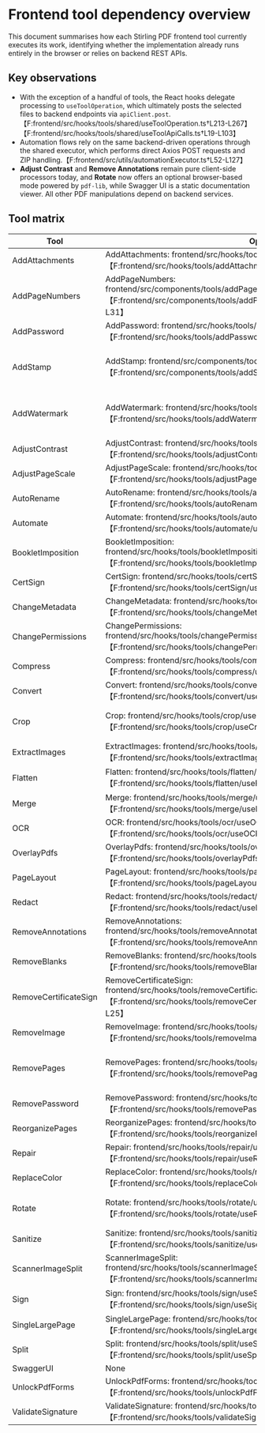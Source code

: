 # Frontend tool dependency overview

This document summarises how each Stirling PDF frontend tool currently executes its work, identifying whether the implementation already runs entirely in the browser or relies on backend REST APIs.

## Key observations

* With the exception of a handful of tools, the React hooks delegate processing to `useToolOperation`, which ultimately posts the selected files to backend endpoints via `apiClient.post`.【F:frontend/src/hooks/tools/shared/useToolOperation.ts†L213-L267】【F:frontend/src/hooks/tools/shared/useToolApiCalls.ts†L19-L103】
* Automation flows rely on the same backend-driven operations through the shared executor, which performs direct Axios POST requests and ZIP handling.【F:frontend/src/utils/automationExecutor.ts†L52-L127】
* **Adjust Contrast** and **Remove Annotations** remain pure client-side processors today, and **Rotate** now offers an optional browser-based mode powered by `pdf-lib`, while Swagger UI is a static documentation viewer. All other PDF manipulations depend on backend services.

## Tool matrix

| Tool | Operation Hook(s) | Endpoint(s) | Frontend-only viability |
| --- | --- | --- | --- |
| AddAttachments | AddAttachments: frontend/src/hooks/tools/addAttachments/useAddAttachmentsOperation.ts【F:frontend/src/hooks/tools/addAttachments/useAddAttachmentsOperation.ts†L2-L33】 | AddAttachments: /api/v1/misc/add-attachments【F:frontend/src/hooks/tools/addAttachments/useAddAttachmentsOperation.ts†L2-L33】 | Requires backend API for PDF processing |
| AddPageNumbers | AddPageNumbers: frontend/src/components/tools/addPageNumbers/useAddPageNumbersOperation.ts【F:frontend/src/components/tools/addPageNumbers/useAddPageNumbersOperation.ts†L2-L31】 | AddPageNumbers: /api/v1/misc/add-page-numbers【F:frontend/src/components/tools/addPageNumbers/useAddPageNumbersOperation.ts†L2-L31】 | Requires backend API for PDF processing |
| AddPassword | AddPassword: frontend/src/hooks/tools/addPassword/useAddPasswordOperation.ts【F:frontend/src/hooks/tools/addPassword/useAddPasswordOperation.ts†L2-L39】 | AddPassword: /api/v1/security/add-password【F:frontend/src/hooks/tools/addPassword/useAddPasswordOperation.ts†L2-L39】 | Requires backend API for PDF processing |
| AddStamp | AddStamp: frontend/src/components/tools/addStamp/useAddStampOperation.ts【F:frontend/src/components/tools/addStamp/useAddStampOperation.ts†L2-L65】 | AddStamp: /api/v1/misc/add-stamp【F:frontend/src/components/tools/addStamp/useAddStampOperation.ts†L2-L65】 | Toggle between backend processing and new browser stamping pipeline using pdf-lib【F:frontend/src/components/tools/addStamp/useAddStampOperation.ts†L2-L65】【F:frontend/src/utils/pdfOperations/addStamp.ts†L1-L120】 |
| AddWatermark | AddWatermark: frontend/src/hooks/tools/addWatermark/useAddWatermarkOperation.ts【F:frontend/src/hooks/tools/addWatermark/useAddWatermarkOperation.ts†L2-L65】 | AddWatermark: /api/v1/security/add-watermark【F:frontend/src/hooks/tools/addWatermark/useAddWatermarkOperation.ts†L2-L65】 | Toggle between backend processing and new browser watermarking pipeline using pdf-lib【F:frontend/src/hooks/tools/addWatermark/useAddWatermarkOperation.ts†L2-L65】【F:frontend/src/utils/pdfOperations/addWatermark.ts†L1-L99】 |
| AdjustContrast | AdjustContrast: frontend/src/hooks/tools/adjustContrast/useAdjustContrastOperation.ts【F:frontend/src/hooks/tools/adjustContrast/useAdjustContrastOperation.ts†L2-L89】 | — | Already frontend-only (client-side implementation) |
| AdjustPageScale | AdjustPageScale: frontend/src/hooks/tools/adjustPageScale/useAdjustPageScaleOperation.ts【F:frontend/src/hooks/tools/adjustPageScale/useAdjustPageScaleOperation.ts†L2-L25】 | AdjustPageScale: /api/v1/general/scale-pages【F:frontend/src/hooks/tools/adjustPageScale/useAdjustPageScaleOperation.ts†L2-L25】 | Requires backend API for PDF processing |
| AutoRename | AutoRename: frontend/src/hooks/tools/autoRename/useAutoRenameOperation.ts【F:frontend/src/hooks/tools/autoRename/useAutoRenameOperation.ts†L2-L38】 | AutoRename: /api/v1/misc/auto-rename【F:frontend/src/hooks/tools/autoRename/useAutoRenameOperation.ts†L2-L38】 | Requires backend API for PDF processing |
| Automate | Automate: frontend/src/hooks/tools/automate/useAutomateOperation.ts【F:frontend/src/hooks/tools/automate/useAutomateOperation.ts†L1-L45】 | — | Requires backend API for PDF processing |
| BookletImposition | BookletImposition: frontend/src/hooks/tools/bookletImposition/useBookletImpositionOperation.ts【F:frontend/src/hooks/tools/bookletImposition/useBookletImpositionOperation.ts†L2-L33】 | BookletImposition: /api/v1/general/booklet-imposition【F:frontend/src/hooks/tools/bookletImposition/useBookletImpositionOperation.ts†L2-L33】 | Requires backend API for PDF processing |
| CertSign | CertSign: frontend/src/hooks/tools/certSign/useCertSignOperation.ts【F:frontend/src/hooks/tools/certSign/useCertSignOperation.ts†L2-L67】 | CertSign: /api/v1/security/cert-sign【F:frontend/src/hooks/tools/certSign/useCertSignOperation.ts†L2-L67】 | Requires backend API for PDF processing |
| ChangeMetadata | ChangeMetadata: frontend/src/hooks/tools/changeMetadata/useChangeMetadataOperation.ts【F:frontend/src/hooks/tools/changeMetadata/useChangeMetadataOperation.ts†L2-L66】 | ChangeMetadata: /api/v1/misc/update-metadata【F:frontend/src/hooks/tools/changeMetadata/useChangeMetadataOperation.ts†L2-L66】 | Requires backend API for PDF processing |
| ChangePermissions | ChangePermissions: frontend/src/hooks/tools/changePermissions/useChangePermissionsOperation.ts【F:frontend/src/hooks/tools/changePermissions/useChangePermissionsOperation.ts†L2-L37】 | ChangePermissions: /api/v1/security/add-password【F:frontend/src/hooks/tools/changePermissions/useChangePermissionsOperation.ts†L2-L37】 | Requires backend API for PDF processing |
| Compress | Compress: frontend/src/hooks/tools/compress/useCompressOperation.ts【F:frontend/src/hooks/tools/compress/useCompressOperation.ts†L2-L37】 | Compress: /api/v1/misc/compress-pdf【F:frontend/src/hooks/tools/compress/useCompressOperation.ts†L2-L37】 | Requires backend API for PDF processing |
| Convert | Convert: frontend/src/hooks/tools/convert/useConvertOperation.ts【F:frontend/src/hooks/tools/convert/useConvertOperation.ts†L6-L156】 | — | Requires backend API for PDF processing |
| Crop | Crop: frontend/src/hooks/tools/crop/useCropOperation.ts【F:frontend/src/hooks/tools/crop/useCropOperation.ts†L2-L45】 | Crop: /api/v1/general/crop【F:frontend/src/hooks/tools/crop/useCropOperation.ts†L2-L45】 | Toggle between backend processing and new browser cropping pipeline using pdf-lib【F:frontend/src/hooks/tools/crop/useCropOperation.ts†L2-L45】【F:frontend/src/utils/pdfOperations/crop.ts†L1-L33】 |
| ExtractImages | ExtractImages: frontend/src/hooks/tools/extractImages/useExtractImagesOperation.ts【F:frontend/src/hooks/tools/extractImages/useExtractImagesOperation.ts†L3-L36】 | ExtractImages: /api/v1/misc/extract-images【F:frontend/src/hooks/tools/extractImages/useExtractImagesOperation.ts†L3-L36】 | Requires backend API for PDF processing |
| Flatten | Flatten: frontend/src/hooks/tools/flatten/useFlattenOperation.ts【F:frontend/src/hooks/tools/flatten/useFlattenOperation.ts†L2-L27】 | Flatten: /api/v1/misc/flatten【F:frontend/src/hooks/tools/flatten/useFlattenOperation.ts†L2-L27】 | Requires backend API for PDF processing |
| Merge | Merge: frontend/src/hooks/tools/merge/useMergeOperation.ts【F:frontend/src/hooks/tools/merge/useMergeOperation.ts†L2-L34】 | Merge: /api/v1/general/merge-pdfs【F:frontend/src/hooks/tools/merge/useMergeOperation.ts†L2-L34】 | Requires backend API for PDF processing |
| OCR | OCR: frontend/src/hooks/tools/ocr/useOCROperation.ts【F:frontend/src/hooks/tools/ocr/useOCROperation.ts†L4-L124】 | OCR: /api/v1/misc/ocr-pdf【F:frontend/src/hooks/tools/ocr/useOCROperation.ts†L4-L124】 | Requires backend API for PDF processing |
| OverlayPdfs | OverlayPdfs: frontend/src/hooks/tools/overlayPdfs/useOverlayPdfsOperation.ts【F:frontend/src/hooks/tools/overlayPdfs/useOverlayPdfsOperation.ts†L2-L38】 | OverlayPdfs: /api/v1/general/overlay-pdfs【F:frontend/src/hooks/tools/overlayPdfs/useOverlayPdfsOperation.ts†L2-L38】 | Requires backend API for PDF processing |
| PageLayout | PageLayout: frontend/src/hooks/tools/pageLayout/usePageLayoutOperation.ts【F:frontend/src/hooks/tools/pageLayout/usePageLayoutOperation.ts†L2-L25】 | PageLayout: /api/v1/general/multi-page-layout【F:frontend/src/hooks/tools/pageLayout/usePageLayoutOperation.ts†L2-L25】 | Requires backend API for PDF processing |
| Redact | Redact: frontend/src/hooks/tools/redact/useRedactOperation.ts【F:frontend/src/hooks/tools/redact/useRedactOperation.ts†L2-L46】 | Redact: /api/v1/security/auto-redact【F:frontend/src/hooks/tools/redact/useRedactOperation.ts†L2-L46】 | Requires backend API for PDF processing |
| RemoveAnnotations | RemoveAnnotations: frontend/src/hooks/tools/removeAnnotations/useRemoveAnnotationsOperation.ts【F:frontend/src/hooks/tools/removeAnnotations/useRemoveAnnotationsOperation.ts†L2-L92】 | — | Already frontend-only (client-side implementation) |
| RemoveBlanks | RemoveBlanks: frontend/src/hooks/tools/removeBlanks/useRemoveBlanksOperation.ts【F:frontend/src/hooks/tools/removeBlanks/useRemoveBlanksOperation.ts†L3-L34】 | RemoveBlanks: /api/v1/misc/remove-blanks【F:frontend/src/hooks/tools/removeBlanks/useRemoveBlanksOperation.ts†L3-L34】 | Requires backend API for PDF processing |
| RemoveCertificateSign | RemoveCertificateSign: frontend/src/hooks/tools/removeCertificateSign/useRemoveCertificateSignOperation.ts【F:frontend/src/hooks/tools/removeCertificateSign/useRemoveCertificateSignOperation.ts†L2-L25】 | RemoveCertificateSign: /api/v1/security/remove-cert-sign【F:frontend/src/hooks/tools/removeCertificateSign/useRemoveCertificateSignOperation.ts†L2-L25】 | Requires backend API for PDF processing |
| RemoveImage | RemoveImage: frontend/src/hooks/tools/removeImage/useRemoveImageOperation.ts【F:frontend/src/hooks/tools/removeImage/useRemoveImageOperation.ts†L2-L22】 | RemoveImage: /api/v1/general/remove-image-pdf【F:frontend/src/hooks/tools/removeImage/useRemoveImageOperation.ts†L2-L22】 | Requires backend API for PDF processing |
| RemovePages | RemovePages: frontend/src/hooks/tools/removePages/useRemovePagesOperation.ts【F:frontend/src/hooks/tools/removePages/useRemovePagesOperation.ts†L2-L47】 | RemovePages: /api/v1/general/remove-pages【F:frontend/src/hooks/tools/removePages/useRemovePagesOperation.ts†L2-L47】 | Toggle between backend processing and new browser page removal pipeline using pdf-lib【F:frontend/src/hooks/tools/removePages/useRemovePagesOperation.ts†L2-L47】【F:frontend/src/utils/pdfOperations/removePages.ts†L1-L27】 |
| RemovePassword | RemovePassword: frontend/src/hooks/tools/removePassword/useRemovePasswordOperation.ts【F:frontend/src/hooks/tools/removePassword/useRemovePasswordOperation.ts†L2-L26】 | RemovePassword: /api/v1/security/remove-password【F:frontend/src/hooks/tools/removePassword/useRemovePasswordOperation.ts†L2-L26】 | Requires backend API for PDF processing |
| ReorganizePages | ReorganizePages: frontend/src/hooks/tools/reorganizePages/useReorganizePagesOperation.ts【F:frontend/src/hooks/tools/reorganizePages/useReorganizePagesOperation.ts†L2-L28】 | ReorganizePages: /api/v1/general/rearrange-pages【F:frontend/src/hooks/tools/reorganizePages/useReorganizePagesOperation.ts†L2-L28】 | Requires backend API for PDF processing |
| Repair | Repair: frontend/src/hooks/tools/repair/useRepairOperation.ts【F:frontend/src/hooks/tools/repair/useRepairOperation.ts†L2-L25】 | Repair: /api/v1/misc/repair【F:frontend/src/hooks/tools/repair/useRepairOperation.ts†L2-L25】 | Requires backend API for PDF processing |
| ReplaceColor | ReplaceColor: frontend/src/hooks/tools/replaceColor/useReplaceColorOperation.ts【F:frontend/src/hooks/tools/replaceColor/useReplaceColorOperation.ts†L2-L34】 | ReplaceColor: /api/v1/misc/replace-invert-pdf【F:frontend/src/hooks/tools/replaceColor/useReplaceColorOperation.ts†L2-L34】 | Requires backend API for PDF processing |
| Rotate | Rotate: frontend/src/hooks/tools/rotate/useRotateOperation.ts【F:frontend/src/hooks/tools/rotate/useRotateOperation.ts†L1-L35】 | Rotate: /api/v1/general/rotate-pdf【F:frontend/src/hooks/tools/rotate/useRotateOperation.ts†L18-L25】 | Toggle between backend processing and new frontend pdf-lib implementation【F:frontend/src/utils/pdfOperations/rotate.ts†L1-L38】【F:frontend/src/components/tools/rotate/RotateSettings.tsx†L1-L121】 |
| Sanitize | Sanitize: frontend/src/hooks/tools/sanitize/useSanitizeOperation.ts【F:frontend/src/hooks/tools/sanitize/useSanitizeOperation.ts†L2-L35】 | Sanitize: /api/v1/security/sanitize-pdf【F:frontend/src/hooks/tools/sanitize/useSanitizeOperation.ts†L2-L35】 | Requires backend API for PDF processing |
| ScannerImageSplit | ScannerImageSplit: frontend/src/hooks/tools/scannerImageSplit/useScannerImageSplitOperation.ts【F:frontend/src/hooks/tools/scannerImageSplit/useScannerImageSplitOperation.ts†L3-L60】 | ScannerImageSplit: /api/v1/misc/extract-image-scans【F:frontend/src/hooks/tools/scannerImageSplit/useScannerImageSplitOperation.ts†L3-L60】 | Requires backend API for PDF processing |
| Sign | Sign: frontend/src/hooks/tools/sign/useSignOperation.ts【F:frontend/src/hooks/tools/sign/useSignOperation.ts†L2-L55】 | Sign: /api/v1/security/add-signature【F:frontend/src/hooks/tools/sign/useSignOperation.ts†L2-L55】 | Requires backend API for PDF processing |
| SingleLargePage | SingleLargePage: frontend/src/hooks/tools/singleLargePage/useSingleLargePageOperation.ts【F:frontend/src/hooks/tools/singleLargePage/useSingleLargePageOperation.ts†L2-L25】 | SingleLargePage: /api/v1/general/pdf-to-single-page【F:frontend/src/hooks/tools/singleLargePage/useSingleLargePageOperation.ts†L2-L25】 | Requires backend API for PDF processing |
| Split | Split: frontend/src/hooks/tools/split/useSplitOperation.ts【F:frontend/src/hooks/tools/split/useSplitOperation.ts†L3-L96】 | Split: getSplitEndpoint【F:frontend/src/hooks/tools/split/useSplitOperation.ts†L3-L96】 | Requires backend API for PDF processing |
| SwaggerUI | None | N/A | Already frontend-only (documentation viewer) |
| UnlockPdfForms | UnlockPdfForms: frontend/src/hooks/tools/unlockPdfForms/useUnlockPdfFormsOperation.ts【F:frontend/src/hooks/tools/unlockPdfForms/useUnlockPdfFormsOperation.ts†L2-L25】 | UnlockPdfForms: /api/v1/misc/unlock-pdf-forms【F:frontend/src/hooks/tools/unlockPdfForms/useUnlockPdfFormsOperation.ts†L2-L25】 | Requires backend API for PDF processing |
| ValidateSignature | ValidateSignature: frontend/src/hooks/tools/validateSignature/useValidateSignatureOperation.ts【F:frontend/src/hooks/tools/validateSignature/useValidateSignatureOperation.ts†L5-L91】 | ValidateSignature: /api/v1/security/validate-signature【F:frontend/src/hooks/tools/validateSignature/useValidateSignatureOperation.ts†L5-L91】 | Requires backend API for PDF processing |
